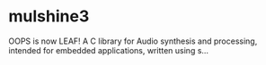 # mulshine3
OOPS is now LEAF! A C library for Audio synthesis and processing, intended for embedded applications, written using s…
